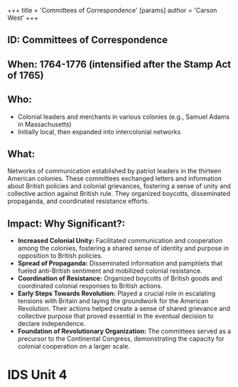 +++
 title = 'Committees of Correspondence'
[params]
	author = 'Carson West'
+++
## ID: Committees of Correspondence 
## When: 1764-1776 (intensified after the Stamp Act of 1765)

## Who: 
* Colonial leaders and merchants in various colonies (e.g., Samuel Adams in Massachusetts)
* Initially local, then expanded into intercolonial networks

## What: 
Networks of communication established by patriot leaders in the thirteen American colonies.  These committees exchanged letters and information about British policies and colonial grievances, fostering a sense of unity and collective action against British rule.  They organized boycotts, disseminated propaganda, and coordinated resistance efforts.

## Impact: Why Significant?:
* **Increased Colonial Unity:** Facilitated communication and cooperation among the colonies, fostering a shared sense of identity and purpose in opposition to British policies.
* **Spread of Propaganda:**  Disseminated information and pamphlets that fueled anti-British sentiment and mobilized colonial resistance.
* **Coordination of Resistance:**  Organized boycotts of British goods and coordinated colonial responses to British actions.
* **Early Steps Towards Revolution:**  Played a crucial role in escalating tensions with Britain and laying the groundwork for the American Revolution.  Their actions helped create a sense of shared grievance and collective purpose that proved essential in the eventual decision to declare independence.
* **Foundation of Revolutionary Organization:** The committees served as a precursor to the Continental Congress, demonstrating the capacity for colonial cooperation on a larger scale.


# IDS Unit 4
